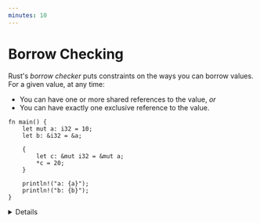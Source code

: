 ```yaml
---
minutes: 10
---
```


# Borrow Checking

Rust's _borrow checker_ puts constraints on the ways you can borrow values. For a given value, at any time:

* You can have one or more shared references to the value, _or_
* You can have exactly one exclusive reference to the value.

<!-- mdbook-xgettext: skip -->
```rust,editable,compile_fail
fn main() {
    let mut a: i32 = 10;
    let b: &i32 = &a;

    {
        let c: &mut i32 = &mut a;
        *c = 20;
    }

    println!("a: {a}");
    println!("b: {b}");
}
```

<details>

* Note that the requirement is that conflicting references not _exist_ at the same point. It does not matter where the reference is dereferenced.
* The above code does not compile because `a` is borrowed as mutable (through `c`) and as immutable (through `b`) at the same time.
* Move the `println!` statement for `b` before the scope that introduces `c` to make the code compile.
* After that change, the compiler realizes that `b` is only ever used before the new mutable borrow of `a` through `c`. This is a feature of the borrow checker called "non-lexical lifetimes".
* The exclusive reference constraint is quite strong. Rust uses it to ensure that data races do not occur. Rust also _relies_ on this constraint to optimize code. For example, a value behind a shared reference can be safely cached in a register for the lifetime of that reference.
* The borrow checker is designed to accommodate many common patterns, such as taking exclusive references to different fields in a struct at the same time. But, there are some situations where it doesn't quite "get it" and this often results in "fighting with the borrow checker."

</details>
